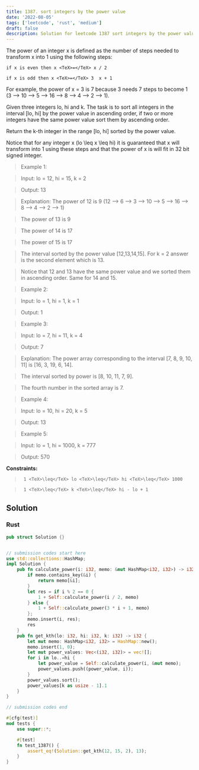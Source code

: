 ```yaml
---
title: 1387. sort integers by the power value
date: '2022-08-05'
tags: ['leetcode', 'rust', 'medium']
draft: false
description: Solution for leetcode 1387 sort integers by the power value
---
```


 

  The power of an integer x is defined as the number of steps needed to transform x into 1 using the following steps:

  

  

  	if x is even then x <TeX>=</TeX> x / 2

  	if x is odd then x <TeX>=</TeX> 3  x + 1

  

  

  For example, the power of x <TeX>=</TeX> 3 is 7 because 3 needs 7 steps to become 1 (3 --> 10 --> 5 --> 16 --> 8 --> 4 --> 2 --> 1).

  

  Given three integers lo, hi and k. The task is to sort all integers in the interval [lo, hi] by the power value in ascending order, if two or more integers have the same power value sort them by ascending order.

  

  Return the k-th integer in the range [lo, hi] sorted by the power value.

  

  Notice that for any integer x (lo <TeX>\leq</TeX> x <TeX>\leq</TeX> hi) it is guaranteed that x will transform into 1 using these steps and that the power of x is will fit in 32 bit signed integer.

  

   

 >   Example 1:

  

  

 >   Input: lo <TeX>=</TeX> 12, hi <TeX>=</TeX> 15, k <TeX>=</TeX> 2

 >   Output: 13

 >   Explanation: The power of 12 is 9 (12 --> 6 --> 3 --> 10 --> 5 --> 16 --> 8 --> 4 --> 2 --> 1)

 >   The power of 13 is 9

 >   The power of 14 is 17

 >   The power of 15 is 17

 >   The interval sorted by the power value [12,13,14,15]. For k <TeX>=</TeX> 2 answer is the second element which is 13.

 >   Notice that 12 and 13 have the same power value and we sorted them in ascending order. Same for 14 and 15.

  

  

 >   Example 2:

  

  

 >   Input: lo <TeX>=</TeX> 1, hi <TeX>=</TeX> 1, k <TeX>=</TeX> 1

 >   Output: 1

  

  

 >   Example 3:

  

  

 >   Input: lo <TeX>=</TeX> 7, hi <TeX>=</TeX> 11, k <TeX>=</TeX> 4

 >   Output: 7

 >   Explanation: The power array corresponding to the interval [7, 8, 9, 10, 11] is [16, 3, 19, 6, 14].

 >   The interval sorted by power is [8, 10, 11, 7, 9].

 >   The fourth number in the sorted array is 7.

  

  

 >   Example 4:

  

  

 >   Input: lo <TeX>=</TeX> 10, hi <TeX>=</TeX> 20, k <TeX>=</TeX> 5

 >   Output: 13

  

  

 >   Example 5:

  

  

 >   Input: lo <TeX>=</TeX> 1, hi <TeX>=</TeX> 1000, k <TeX>=</TeX> 777

 >   Output: 570

  

  

   

  **Constraints:**

  

  

 >   	1 <TeX>\leq</TeX> lo <TeX>\leq</TeX> hi <TeX>\leq</TeX> 1000

 >   	1 <TeX>\leq</TeX> k <TeX>\leq</TeX> hi - lo + 1


## Solution
### Rust
```rust
pub struct Solution {}


// submission codes start here
use std::collections::HashMap;
impl Solution {
    pub fn calculate_power(i: i32, memo: &mut HashMap<i32, i32>) -> i32 {
        if memo.contains_key(&i) {
            return memo[&i];
        }
        let res = if i % 2 == 0 {
            1 + Self::calculate_power(i / 2, memo)
        } else {
            1 + Self::calculate_power(3 * i + 1, memo)
        };
        memo.insert(i, res);
        res
    }
    pub fn get_kth(lo: i32, hi: i32, k: i32) -> i32 {
        let mut memo: HashMap<i32, i32> = HashMap::new();
        memo.insert(1, 0);
        let mut power_values: Vec<(i32, i32)> = vec![];
        for i in lo..=hi {
            let power_value = Self::calculate_power(i, &mut memo);
            power_values.push((power_value, i));
        }
        power_values.sort();
        power_values[k as usize - 1].1
    }
}

// submission codes end

#[cfg(test)]
mod tests {
    use super::*;

    #[test]
    fn test_1387() {
        assert_eq!(Solution::get_kth(12, 15, 2), 13);
    }
}

```
